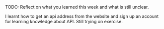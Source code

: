 TODO: Reflect on what you learned this week and what is still unclear.

I learnt how to get an api address from the website and sign up an account for learning knowledge about API. Still trying on exercise.
